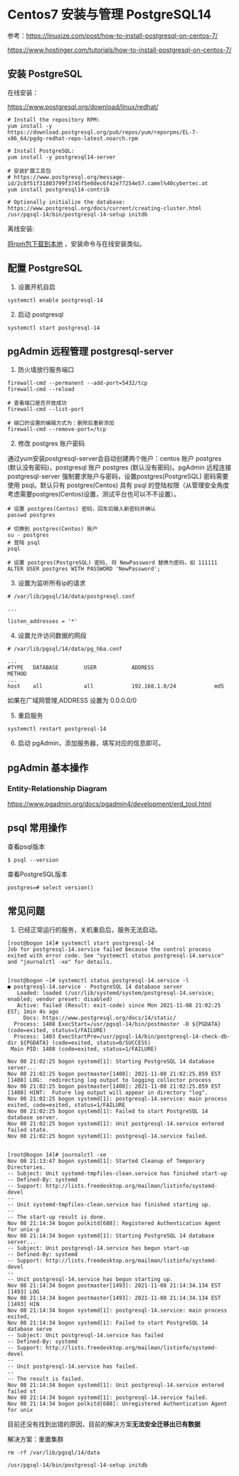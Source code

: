 # Centos7 安装与管理 PostgreSQL14

参考：https://linuxize.com/post/how-to-install-postgresql-on-centos-7/

https://www.hostinger.com/tutorials/how-to-install-postgresql-on-centos-7/



## 安装 PostgreSQL

在线安装：

https://www.postgresql.org/download/linux/redhat/

```shell
# Install the repository RPM:
yum install -y https://download.postgresql.org/pub/repos/yum/reporpms/EL-7-x86_64/pgdg-redhat-repo-latest.noarch.rpm

# Install PostgreSQL:
yum install -y postgresql14-server

# 安装扩展工具包
# https://www.postgresql.org/message-id/2c8f51f31803799f3745f5e0dec6f42e77254e57.camel%40cybertec.at
yum install postgresql14-contrib

# Optionally initialize the database: https://www.postgresql.org/docs/current/creating-cluster.html
/usr/pgsql-14/bin/postgresql-14-setup initdb
```



离线安装:

[将rpm包下载到本地](https://yum.postgresql.org/14/redhat/rhel-7-x86_64/repoview/postgresqldbserver14.group.html) ，安装命令与在线安装类似。



## 配置 PostgreSQL

1. 设置开机自启

```shell
systemctl enable postgresql-14
```

2. 启动 postgresql

```shell
systemctl start postgresql-14
```



## pgAdmin 远程管理 postgresql-server

1. 防火墙放行服务端口

```shell
firewall-cmd --permanent --add-port=5432/tcp
firewall-cmd --reload

# 查看端口是否开放成功
firewall-cmd --list-port

# 端口的设置的编辑方式为：删除后重新添加
firewall-cmd --remove-port=/tcp
```

2. 修改 postgres 账户密码

通过yum安装postgresql-server会自动创建两个账户：centos 账户 postgres (默认没有密码)，postgresql 账户 postgres (默认没有密码)。pgAdmin 远程连接 postgresql-server 强制要求账户与密码，设置postgres(PostgreSQL) 密码需要使用 psql。默认只有 postgres(Centos) 具有 psql 的登陆权限（从管理安全角度考虑需要postgres(Centos)设置，测试平台也可以不不设置）。

```shell
# 设置 postgres(Centos) 密码，回车后输入新密码并确认
passwd postgres

# 切换到 postgres(Centos) 账户
su - postgres
# 登陆 psql
psql

# 设置 postgres(PostgreSQL) 密码, 将 NewPassword 替换为密码，如 111111
ALTER USER postgres WITH PASSWORD 'NewPassword';

```



3. 设置为监听所有ip的请求

```
# /var/lib/pgsql/14/data/postgresql.conf

...

listen_addresses = '*'
```



4. 设置允许访问数据的网段

```
# /var/lib/pgsql/14/data/pg_hba.conf

...
#TYPE   DATABASE        USER           ADDRESS                   METHOD
...
host    all             all            192.168.1.0/24            md5
```

如果在广域网管理,ADDRESS 设置为 0.0.0.0/0



5. 重启服务

```shell
systemctl restart postgresql-14
```



6. 启动 pgAdmin，添加服务器，填写对应的信息即可。



## pgAdmin 基本操作

### Entity-Relationship Diagram

https://www.pgadmin.org/docs/pgadmin4/development/erd_tool.html



## psql 常用操作

查看psql版本

```shell
$ psql --version
```



查看PostgreSQL版本

```psql
postgres=# select version()
```



## 常见问题

1. 已经正常运行的服务，关机重启后，服务无法启动。

```shell
[root@bogon 14]# systemctl start postgresql-14
Job for postgresql-14.service failed because the control process exited with error code. See "systemctl status postgresql-14.service" and "journalctl -xe" for details.


[root@bogon ~]# systemctl status postgresql-14.service -l
● postgresql-14.service - PostgreSQL 14 database server
   Loaded: loaded (/usr/lib/systemd/system/postgresql-14.service; enabled; vendor preset: disabled)
   Active: failed (Result: exit-code) since Mon 2021-11-08 21:02:25 EST; 1min 4s ago
     Docs: https://www.postgresql.org/docs/14/static/
  Process: 1408 ExecStart=/usr/pgsql-14/bin/postmaster -D ${PGDATA} (code=exited, status=1/FAILURE)
  Process: 1403 ExecStartPre=/usr/pgsql-14/bin/postgresql-14-check-db-dir ${PGDATA} (code=exited, status=0/SUCCESS)
 Main PID: 1408 (code=exited, status=1/FAILURE)

Nov 08 21:02:25 bogon systemd[1]: Starting PostgreSQL 14 database server...
Nov 08 21:02:25 bogon postmaster[1408]: 2021-11-08 21:02:25.859 EST [1408] LOG:  redirecting log output to logging collector process
Nov 08 21:02:25 bogon postmaster[1408]: 2021-11-08 21:02:25.859 EST [1408] HINT:  Future log output will appear in directory "log".
Nov 08 21:02:25 bogon systemd[1]: postgresql-14.service: main process exited, code=exited, status=1/FAILURE
Nov 08 21:02:25 bogon systemd[1]: Failed to start PostgreSQL 14 database server.
Nov 08 21:02:25 bogon systemd[1]: Unit postgresql-14.service entered failed state.
Nov 08 21:02:25 bogon systemd[1]: postgresql-14.service failed.


[root@bogon 14]# journalctl -xe
Nov 08 21:13:47 bogon systemd[1]: Started Cleanup of Temporary Directories.
-- Subject: Unit systemd-tmpfiles-clean.service has finished start-up
-- Defined-By: systemd
-- Support: http://lists.freedesktop.org/mailman/listinfo/systemd-devel
-- 
-- Unit systemd-tmpfiles-clean.service has finished starting up.
-- 
-- The start-up result is done.
Nov 08 21:14:34 bogon polkitd[688]: Registered Authentication Agent for unix-p
Nov 08 21:14:34 bogon systemd[1]: Starting PostgreSQL 14 database server...
-- Subject: Unit postgresql-14.service has begun start-up
-- Defined-By: systemd
-- Support: http://lists.freedesktop.org/mailman/listinfo/systemd-devel
-- 
-- Unit postgresql-14.service has begun starting up.
Nov 08 21:14:34 bogon postmaster[1493]: 2021-11-08 21:14:34.134 EST [1493] LOG
Nov 08 21:14:34 bogon postmaster[1493]: 2021-11-08 21:14:34.134 EST [1493] HIN
Nov 08 21:14:34 bogon systemd[1]: postgresql-14.service: main process exited, 
Nov 08 21:14:34 bogon systemd[1]: Failed to start PostgreSQL 14 database serve
-- Subject: Unit postgresql-14.service has failed
-- Defined-By: systemd
-- Support: http://lists.freedesktop.org/mailman/listinfo/systemd-devel
-- 
-- Unit postgresql-14.service has failed.
-- 
-- The result is failed.
Nov 08 21:14:34 bogon systemd[1]: Unit postgresql-14.service entered failed st
Nov 08 21:14:34 bogon systemd[1]: postgresql-14.service failed.
Nov 08 21:14:34 bogon polkitd[688]: Unregistered Authentication Agent for unix
```

目前还没有找到出错的原因，目前的解决方案**无法安全迁移出已有数据**

解决方案：重置集群

```shell
rm -rf /var/lib/pgsql/14/data

/usr/pgsql-14/bin/postgresql-14-setup initdb
```

